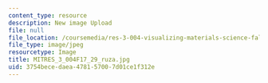 ```yaml
---
content_type: resource
description: New image Upload
file: null
file_location: /coursemedia/res-3-004-visualizing-materials-science-fall-2017/3754becedaea478157007d01ce1f312e_MITRES_3_004F17_29_ruza.jpg
file_type: image/jpeg
resourcetype: Image
title: MITRES_3_004F17_29_ruza.jpg
uid: 3754bece-daea-4781-5700-7d01ce1f312e
---
```

